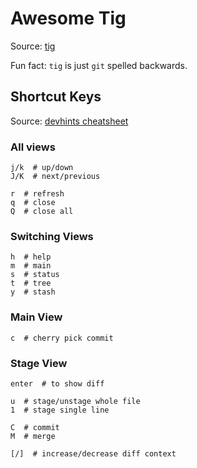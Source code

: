 # Awesome Tig
Source: [tig](https://jonas.github.io/tig/)

Fun fact: `tig` is just `git` spelled backwards.

## Shortcut Keys
Source: [devhints cheatsheet](https://devhints.io/tig)

### All views

```
j/k  # up/down
J/K  # next/previous

r  # refresh
q  # close
Q  # close all
```

### Switching Views

```
h  # help
m  # main
s  # status
t  # tree
y  # stash
```

### Main View

```
c  # cherry pick commit
```

### Stage View

```
enter  # to show diff

u  # stage/unstage whole file
1  # stage single line

C  # commit
M  # merge

[/]  # increase/decrease diff context
```
